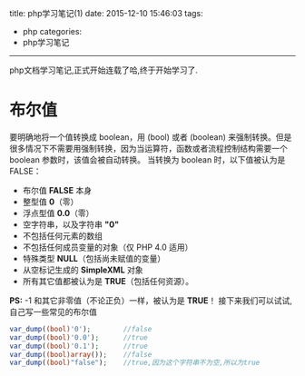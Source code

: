 title: php学习笔记(1)
date: 2015-12-10 15:46:03
tags:
- php
categories:
- php学习笔记
---
php文档学习笔记,正式开始连载了哈,终于开始学习了.
<!-- more -->
# 布尔值
要明确地将一个值转换成 boolean，用 (bool) 或者 (boolean) 来强制转换。但是很多情况下不需要用强制转换，因为当运算符，函数或者流程控制结构需要一个 boolean 参数时，该值会被自动转换。
当转换为 boolean 时，以下值被认为是 FALSE：
+ 布尔值 **FALSE** 本身
+ 整型值 **0**（零）
+ 浮点型值 **0.0**（零）
+ 空字符串，以及字符串 **"0"**
+ 不包括任何元素的数组
+ 不包括任何成员变量的对象（仅 PHP 4.0 适用）
+ 特殊类型 **NULL**（包括尚未赋值的变量）
+ 从空标记生成的 **SimpleXML** 对象
+ 所有其它值都被认为是 **TRUE**（包括任何资源）。

**PS:**
-1 和其它非零值（不论正负）一样，被认为是 **TRUE**！
接下来我们可以试试,自己写一些常见的布尔值
```php
var_dump((bool)'0');        //false
var_dump((bool)'0.0');      //true
var_dump((bool)'0.1');      //true
var_dump((bool)array());    //false
var_dump((bool)"false");    //true,因为这个字符串不为空,所以为true
```
